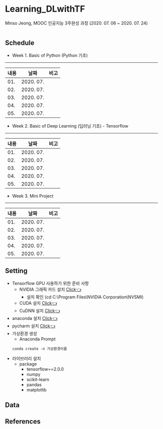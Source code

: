 # Learning_DLwithTF
Minso Jeong, MOOC 인공지능 3주완성 과정 (2020. 07. 06 ~ 2020. 07. 24)

![]()

## Schedule
* Week 1. Basic of Python (Python 기초)
---
|          내용         |   날짜     |   비고   |
| -------------------------------- |:---------------:|--------------------------|
|01. | 2020. 07.  | |
|02. | 2020. 07.  | |
|03. | 2020. 07.  | |
|04. | 2020. 07.  | |
|05. | 2020. 07.  | |


* Week 2. Basic of Deep Learning (딥러닝 기초) - Tensorflow
---
|          내용         |   날짜     |   비고   |
| -------------------------------- |:---------------:|--------------------------|
|01. | 2020. 07.  | |
|02. | 2020. 07.  | |
|03. | 2020. 07.  | |
|04. | 2020. 07.  | |
|05. | 2020. 07.  | |

* Week 3. Mini Project
---
|          내용         |   날짜     |   비고   |
| -------------------------------- |:---------------:|--------------------------|
|01. | 2020. 07.  | |
|02. | 2020. 07.  | |
|03. | 2020. 07.  | |
|04. | 2020. 07.  | |
|05. | 2020. 07.  | |

## Setting
* Tensorflow GPU 사용하기 위한 준비 사항
    * NVIDIA 그래픽 카드 설치 [Click👈](https://www.nvidia.co.kr/Download/Find.aspx?lang=kr)
        * 설치 확인 (cd C:\Program Files\NVIDIA Corporation\NVSMI)
    * CUDA 설치 [Click👈](https://developer.nvidia.com/cuda-toolkit-archive)
    * CuDNN 설치 [Click👈](https://developer.nvidia.com/rdp/cudnn-download#a-collapse714-92)    
* anaconda 설치 [Click👈](https://www.anaconda.com/products/individual)
* pycharm 설치 [Click👈](https://www.jetbrains.com/ko-kr/pycharm)
* 가상환경 생성
    * Anaconda Prompt
    ```
    conda create -n 가상환경이름
    ```
* 라이브러리 설치
    * package
        * tensorflow==2.0.0
        * numpy
        * scikit-learn
        * pandas
        * matplotlib

## Data

## References